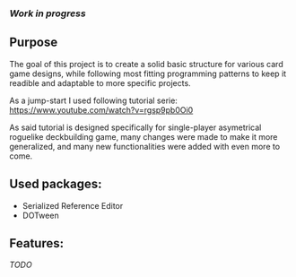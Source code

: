 ### *Work in progress*
## Purpose
The goal of this project is to create a solid basic structure for various card game designs, while following most fitting programming patterns to keep it readible and adaptable to more specific projects.

As a jump-start I used following tutorial serie: https://www.youtube.com/watch?v=rgsp9pb0Oi0

As said tutorial is designed specifically for single-player asymetrical roguelike deckbuilding game, many changes were made to make it more generalized, and many new functionalities were added with even more to come.

## Used packages:
- Serialized Reference Editor
- DOTween

## Features:
*TODO*


